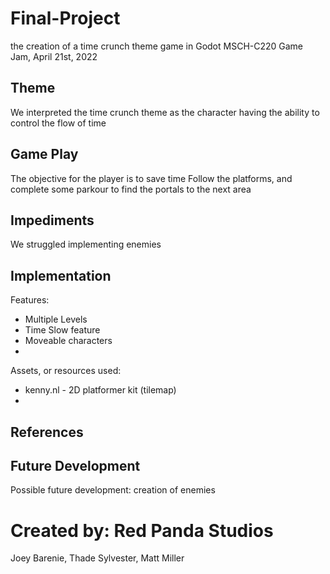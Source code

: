 # Final-Project
the creation of a time crunch theme game in Godot
MSCH-C220 Game Jam, April 21st, 2022

## Theme
We interpreted the time crunch theme as the character having the ability to control the flow of time

## Game Play
The objective for the player is to save time
Follow the platforms, and complete some parkour to find the portals to the next area

## Impediments
We struggled implementing enemies 

## Implementation
Features:
- Multiple Levels
- Time Slow feature
- Moveable characters
- 

Assets, or resources used:
- kenny.nl - 2D platformer kit (tilemap)
- 

## References


## Future Development
Possible future development: creation of enemies

# Created by: Red Panda Studios
Joey Barenie, Thade Sylvester, Matt Miller
